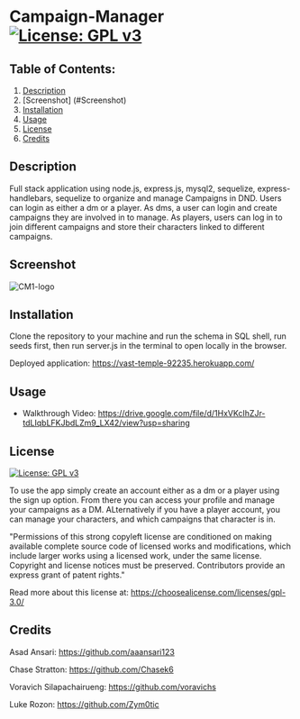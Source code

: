 
# Campaign-Manager [![License: GPL v3](https://img.shields.io/badge/License-GPLv3-blue.svg)](https://www.gnu.org/licenses/gpl-3.0) 

  ## Table of Contents:
  1. [Description](#description)
  2. [Screenshot] (#Screenshot)
  3. [Installation](#installation)
  4. [Usage](#usage)
  5. [License](#license)
  6. [Credits](#credits)
  


  ## Description 

  Full stack application using node.js, express.js, mysql2, sequelize, express-handlebars, sequelize to organize and manage Campaigns in DND. Users can login as either a dm or a player. As dms, a user can login and create campaigns they are involved in to manage. As players, users can log in to join different campaigns and store their characters linked to different campaigns.



## Screenshot 
![CM1-logo](https://user-images.githubusercontent.com/108581086/192383014-9f70ec87-a522-4c3a-a534-f027abec81c0.png)


  ## Installation 

  Clone the repository to your machine and run the schema in SQL shell, run seeds first, then run server.js in the terminal to open locally in the browser.

  Deployed application: https://vast-temple-92235.herokuapp.com/

  ## Usage 

  * Walkthrough Video: https://drive.google.com/file/d/1HxVKcIhZJr-tdLIqbLFKJbdLZm9_LX42/view?usp=sharing

  ## License 

[![License: GPL v3](https://img.shields.io/badge/License-GPLv3-blue.svg)](https://www.gnu.org/licenses/gpl-3.0) 

  To use the app simply create an account either as a dm or a player using the sign up option. From there you can access your profile and manage your campaigns as a DM. ALternatively if you have a player account, you can manage your characters, and which campaigns that character is in.

"Permissions of this strong copyleft license are conditioned on making available complete source code of licensed works and modifications, which include larger works using a licensed work, under the same license. Copyright and license notices must be preserved. Contributors provide an express grant of patent rights."

Read more about this license at: https://choosealicense.com/licenses/gpl-3.0/

 ## Credits

 Asad Ansari: https://github.com/aaansari123

 Chase Stratton: https://github.com/Chasek6

 Voravich Silapachairueng: https://github.com/voravichs

 Luke Rozon: https://github.com/Zym0tic




